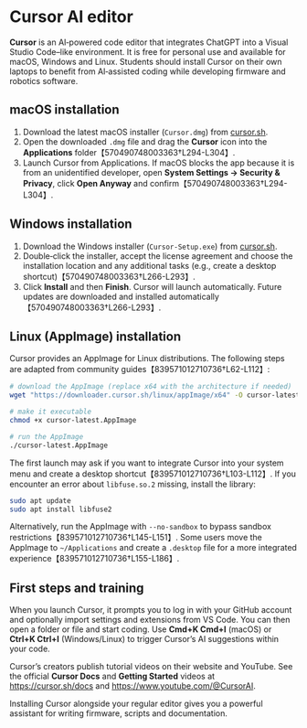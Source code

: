 # Cursor AI editor

**Cursor** is an AI‑powered code editor that integrates ChatGPT into a
Visual Studio Code–like environment.  It is free for personal use and
available for macOS, Windows and Linux.  Students should install
Cursor on their own laptops to benefit from AI‑assisted coding while
developing firmware and robotics software.

## macOS installation

1. Download the latest macOS installer (`Cursor.dmg`) from
   [cursor.sh](https://cursor.sh/).
2. Open the downloaded `.dmg` file and drag the **Cursor** icon into
   the **Applications** folder【570490748003363†L294-L304】.
3. Launch Cursor from Applications.  If macOS blocks the app because
   it is from an unidentified developer, open **System Settings →
   Security & Privacy**, click **Open Anyway** and confirm【570490748003363†L294-L304】.

## Windows installation

1. Download the Windows installer (`Cursor‑Setup.exe`) from
   [cursor.sh](https://cursor.sh/).
2. Double‑click the installer, accept the license agreement and choose
   the installation location and any additional tasks (e.g., create a
   desktop shortcut)【570490748003363†L266-L293】.
3. Click **Install** and then **Finish**.  Cursor will launch
   automatically.  Future updates are downloaded and installed
   automatically【570490748003363†L266-L293】.

## Linux (AppImage) installation

Cursor provides an AppImage for Linux distributions.  The following
steps are adapted from community guides【839571012710736†L62-L112】:

```bash
# download the AppImage (replace x64 with the architecture if needed)
wget "https://downloader.cursor.sh/linux/appImage/x64" -O cursor-latest.AppImage

# make it executable
chmod +x cursor-latest.AppImage

# run the AppImage
./cursor-latest.AppImage
```

The first launch may ask if you want to integrate Cursor into your
system menu and create a desktop shortcut【839571012710736†L103-L112】.  If
you encounter an error about `libfuse.so.2` missing, install the
library:

```bash
sudo apt update
sudo apt install libfuse2
```

Alternatively, run the AppImage with `--no-sandbox` to bypass sandbox
restrictions【839571012710736†L145-L151】.  Some users move the AppImage to
`~/Applications` and create a `.desktop` file for a more integrated
experience【839571012710736†L155-L186】.

## First steps and training

When you launch Cursor, it prompts you to log in with your GitHub
account and optionally import settings and extensions from VS Code.
You can then open a folder or file and start coding.  Use
**Cmd+K Cmd+I** (macOS) or **Ctrl+K Ctrl+I** (Windows/Linux) to
trigger Cursor’s AI suggestions within your code.

Cursor’s creators publish tutorial videos on their website and
YouTube.  See the official **Cursor Docs** and **Getting Started**
videos at <https://cursor.sh/docs> and
<https://www.youtube.com/@CursorAI>.

Installing Cursor alongside your regular editor gives you a powerful
assistant for writing firmware, scripts and documentation.